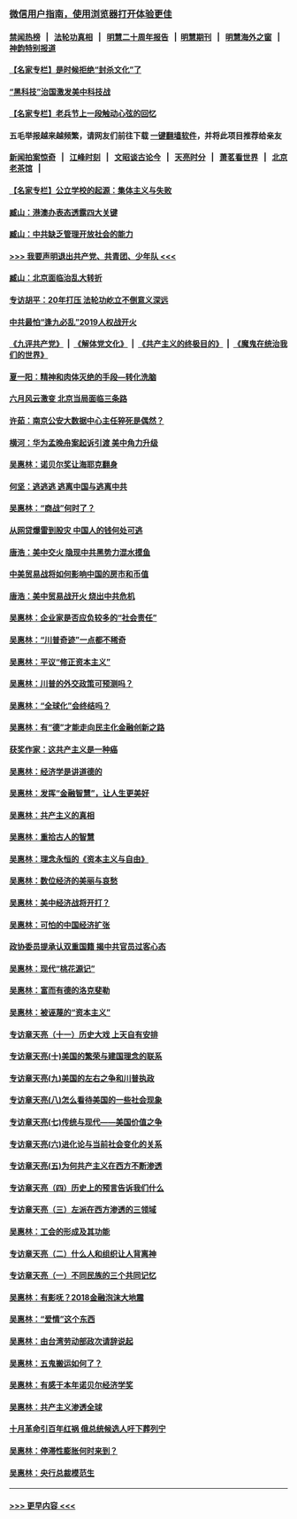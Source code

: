 ### [微信用户指南，使用浏览器打开体验更佳](https://github.com/gfw-breaker/banned-news1/blob/master/indexes/wechat-guide.md?t=0)
#### [禁闻热榜](热点新闻.md?t=0)  &nbsp;&nbsp;|&nbsp;&nbsp; [法轮功真相](https://github.com/gfw-breaker/truth/blob/master/README.md?t=0) &nbsp;&nbsp;|&nbsp;&nbsp; [明慧二十周年报告](https://github.com/gfw-breaker/mh-reports/blob/master/README.md?t=0) &nbsp;&nbsp;|&nbsp;&nbsp;[明慧期刊](https://github.com/gfw-breaker/mh-qikan) &nbsp;&nbsp;|&nbsp;&nbsp; [明慧海外之窗](https://github.com/gfw-breaker/mh-news/blob/master/README.md?t=0) &nbsp;&nbsp;|&nbsp;&nbsp; [神韵特别报道](https://github.com/gfw-breaker/mh-news/blob/master/shenyun.md?t=0)
#### [【名家专栏】是时候拒绝“封杀文化”了](../pages/nsc423/n11814093.md?t=02152233) 
#### [“黑科技”治国激发美中科技战](../pages/nsc423/n11638056.md?t=02152233) 
#### [【名家专栏】老兵节上一段触动心弦的回忆](../pages/nsc423/n11646016.md?t=02152233) 
#### 五毛举报越来越频繁，请网友们前往下载 [一键翻墙软件](https://github.com/gfw-breaker/ssr-accounts)，并将此项目推荐给亲友
#### [新闻拍案惊奇](https://github.com/gfw-breaker/banned-news1/blob/master/pages/link4.md) &nbsp;&nbsp;|&nbsp;&nbsp; [江峰时刻](https://github.com/gfw-breaker/banned-news1/blob/master/pages/link4.md) &nbsp;&nbsp;|&nbsp;&nbsp; [文昭谈古论今](https://github.com/gfw-breaker/banned-news1/blob/master/pages/link4.md) &nbsp;&nbsp;|&nbsp;&nbsp; [天亮时分](https://github.com/gfw-breaker/banned-news1/blob/master/pages/link4.md) &nbsp;&nbsp;|&nbsp;&nbsp; [萧茗看世界](https://github.com/gfw-breaker/banned-news1/blob/master/pages/link4.md) &nbsp;&nbsp;|&nbsp;&nbsp; [北京老茶馆](https://github.com/gfw-breaker/banned-news1/blob/master/pages/link4.md) &nbsp;&nbsp;|&nbsp;&nbsp; 
#### [【名家专栏】公立学校的起源：集体主义与失败](../pages/nsc423/n11601833.md?t=02152233) 
#### [臧山：港澳办表态透露四大关键](../pages/nsc423/n11421628.md?t=02152233) 
#### [臧山：中共缺乏管理开放社会的能力](../pages/nsc423/n11407457.md?t=02152233) 
#### [>>> 我要声明退出共产党、共青团、少年队 <<<](https://github.com/begood0513/goodnews/blob/master/quit/letter.md) 
#### [臧山：北京面临治乱大转折](../pages/nsc423/n11406895.md?t=02152233) 
#### [专访胡平：20年打压 法轮功屹立不倒意义深远](../pages/nsc423/n11398800.md?t=02152233) 
#### [中共最怕“逢九必乱”2019人权战开火](../pages/nsc423/n11385248.md?t=02152233) 
#### [《九评共产党》](https://github.com/begood0513/9ping.md/blob/master/README.md) &nbsp;|&nbsp; [《解体党文化》](../../../../jtdwh.md/blob/master/README.md)  &nbsp;|&nbsp; [《共产主义的终极目的》](../../../../gczydzjmd.md/blob/master/README.md) &nbsp;|&nbsp; [《魔鬼在统治我们的世界》](../../../../mgztzwmdsj.md/blob/master/README.md) 
#### [夏一阳：精神和肉体灭绝的手段—转化洗脑](../pages/nsc423/n11368250.md?t=02152233) 
#### [六月风云激变 北京当局面临三条路](../pages/nsc423/n11313668.md?t=02152233) 
#### [许茹：南京公安大数据中心主任猝死是偶然？](../pages/nsc423/n11064744.md?t=02152233) 
#### [横河：华为孟晚舟案起诉引渡 美中角力升级](../pages/nsc423/n11027230.md?t=02152233) 
#### [吴惠林：诺贝尔奖让海耶克翻身](../pages/nsc423/n10890049.md?t=02152233) 
#### [何坚：逃逃逃 逃离中国与逃离中共](../pages/nsc423/n10592891.md?t=02152233) 
#### [吴惠林：“商战”何时了？](../pages/nsc423/n10573558.md?t=02152233) 
#### [从网贷爆雷到股灾 中国人的钱何处可逃](../pages/nsc423/n10572800.md?t=02152233) 
#### [唐浩：美中交火 隐现中共黑势力混水摸鱼](../pages/nsc423/n10544040.md?t=02152233) 
#### [中美贸易战将如何影响中国的房市和币值](../pages/nsc423/n10543697.md?t=02152233) 
#### [唐浩：美中贸易战开火 烧出中共危机](../pages/nsc423/n10540126.md?t=02152233) 
#### [吴惠林：企业家是否应负较多的“社会责任”](../pages/nsc423/n10535022.md?t=02152233) 
#### [吴惠林：“川普奇迹”一点都不稀奇](../pages/nsc423/n10512808.md?t=02152233) 
#### [吴惠林：平议“修正资本主义”](../pages/nsc423/n10495724.md?t=02152233) 
#### [吴惠林：川普的外交政策可预测吗？](../pages/nsc423/n10462387.md?t=02152233) 
#### [吴惠林：“全球化”会终结吗？](../pages/nsc423/n10452838.md?t=02152233) 
#### [吴惠林：有“德”才能走向民主化金融创新之路](../pages/nsc423/n10432292.md?t=02152233) 
#### [获奖作家：这共产主义是一种癌](../pages/nsc423/n10431541.md?t=02152233) 
#### [吴惠林：经济学是讲道德的](../pages/nsc423/n10398014.md?t=02152233) 
#### [吴惠林：发挥“金融智慧”，让人生更美好](../pages/nsc423/n10375019.md?t=02152233) 
#### [吴惠林：共产主义的真相](../pages/nsc423/n10351394.md?t=02152233) 
#### [吴惠林：重拾古人的智慧](../pages/nsc423/n10337691.md?t=02152233) 
#### [吴惠林：理念永恒的《资本主义与自由》](../pages/nsc423/n10316274.md?t=02152233) 
#### [吴惠林：数位经济的美丽与哀愁](../pages/nsc423/n10292946.md?t=02152233) 
#### [吴惠林：美中经济战将开打？](../pages/nsc423/n10258825.md?t=02152233) 
#### [吴惠林：可怕的中国经济扩张](../pages/nsc423/n10219147.md?t=02152233) 
#### [政协委员提承认双重国籍 揭中共官员过客心态](../pages/nsc423/n10208809.md?t=02152233) 
#### [吴惠林：现代“桃花源记”](../pages/nsc423/n10185234.md?t=02152233) 
#### [吴惠林：富而有德的洛克斐勒](../pages/nsc423/n10142264.md?t=02152233) 
#### [吴惠林：被诬蔑的“资本主义”](../pages/nsc423/n10124816.md?t=02152233) 
#### [专访章天亮（十一）历史大戏 上天自有安排](../pages/nsc423/n10094905.md?t=02152233) 
#### [专访章天亮(十)美国的繁荣与建国理念的联系](../pages/nsc423/n10094899.md?t=02152233) 
#### [专访章天亮(九)美国的左右之争和川普执政](../pages/nsc423/n10094889.md?t=02152233) 
#### [专访章天亮(八)怎么看待美国的一些社会现象](../pages/nsc423/n10094857.md?t=02152233) 
#### [专访章天亮(七)传统与现代——美国价值之争](../pages/nsc423/n10093140.md?t=02152233) 
#### [专访章天亮(六)进化论与当前社会变化的关系](../pages/nsc423/n10092036.md?t=02152233) 
#### [专访章天亮(五)为何共产主义在西方不断渗透](../pages/nsc423/n10083620.md?t=02152233) 
#### [专访章天亮（四）历史上的预言告诉我们什么](../pages/nsc423/n10083606.md?t=02152233) 
#### [专访章天亮（三）左派在西方渗透的三领域](../pages/nsc423/n10081115.md?t=02152233) 
#### [吴惠林：工会的形成及其功能](../pages/nsc423/n10080633.md?t=02152233) 
#### [专访章天亮（二）什么人和组织让人背离神](../pages/nsc423/n10076637.md?t=02152233) 
#### [专访章天亮（一）不同民族的三个共同记忆](../pages/nsc423/n10074188.md?t=02152233) 
#### [吴惠林：有影呒？2018金融泡沫大地震](../pages/nsc423/n10040534.md?t=02152233) 
#### [吴惠林：“爱情”这个东西](../pages/nsc423/n10019423.md?t=02152233) 
#### [吴惠林：由台湾劳动部政次请辞说起](../pages/nsc423/n9979679.md?t=02152233) 
#### [吴惠林：五鬼搬运如何了？](../pages/nsc423/n9925338.md?t=02152233) 
#### [吴惠林：有感于本年诺贝尔经济学奖](../pages/nsc423/n9871883.md?t=02152233) 
#### [吴惠林：共产主义渗透全球](../pages/nsc423/n9812748.md?t=02152233) 
#### [十月革命引百年红祸 俄总统候选人吁下葬列宁](../pages/nsc423/n9810182.md?t=02152233) 
#### [吴惠林：停滞性膨胀何时来到？](../pages/nsc423/n9764136.md?t=02152233) 
#### [吴惠林：央行总裁模范生](../pages/nsc423/n9728134.md?t=02152233) 

----
#### [ >>> 更早内容 <<< ](../indexes/nsc423-earlier.md)
